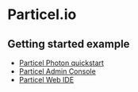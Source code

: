 # Particel.io

## Getting started example
- [Particel Photon quickstart](https://docs.particle.io/quickstart/photon/)
- [Particel Admin Console](https://console.particle.io)
- [Particel Web IDE](https://build.particle.io)

